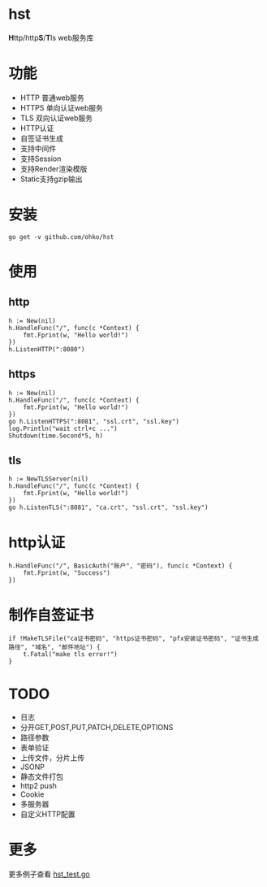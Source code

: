 # hst
**H**ttp/http**S**/**T**ls web服务库

# 功能
- HTTP 普通web服务
- HTTPS 单向认证web服务
- TLS 双向认证web服务
- HTTP认证
- 自签证书生成
- 支持中间件
- 支持Session
- 支持Render渲染模版
- Static支持gzip输出

# 安装
``` shell
go get -v github.com/ohko/hst
```

# 使用
## http
``` golang
h := New(nil)
h.HandleFunc("/", func(c *Context) {
    fmt.Fprint(w, "Hello world!")
})
h.ListenHTTP(":8080")
```

## https
``` golang
h := New(nil)
h.HandleFunc("/", func(c *Context) {
    fmt.Fprint(w, "Hello world!")
})
go h.ListenHTTPS(":8081", "ssl.crt", "ssl.key")
log.Println("wait ctrl+c ...")
Shutdown(time.Second*5, h)
```

## tls
``` golang
h := NewTLSServer(nil)
h.HandleFunc("/", func(c *Context) {
    fmt.Fprint(w, "Hello world!")
})
go h.ListenTLS(":8081", "ca.crt", "ssl.crt", "ssl.key")
```

# http认证
``` golang
h.HandleFunc("/", BasicAuth("账户", "密码"), func(c *Context) {
    fmt.Fprint(w, "Success")
})
```

# 制作自签证书
``` golang
if !MakeTLSFile("ca证书密码", "https证书密码", "pfx安装证书密码", "证书生成路径", "域名", "邮件地址") {
    t.Fatal("make tls error!")
}
```

# TODO
- 日志
- 分开GET,POST,PUT,PATCH,DELETE,OPTIONS
- 路径参数
- 表单验证
- 上传文件，分片上传
- JSONP
- 静态文件打包
- http2 push
- Cookie
- 多服务器
- 自定义HTTP配置

# 更多
更多例子查看 [hst_test.go](blob/master/hst_test.go)